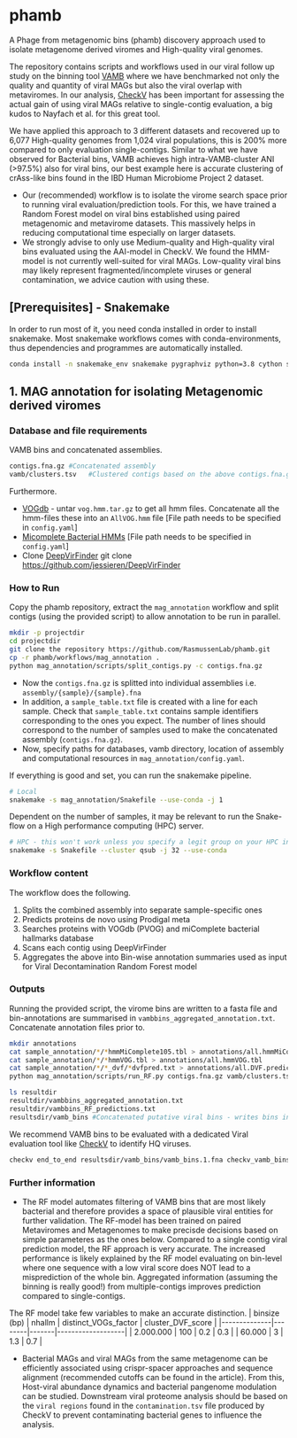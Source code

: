 # phamb
A Phage from metagenomic bins (phamb) discovery approach used to isolate metagenome derived viromes and High-quality viral genomes.

The repository contains scripts and workflows used in our viral follow up study on the binning tool [VAMB](https://github.com/RasmussenLab/vamb) where we have benchmarked not only the quality and quantity of viral MAGs but also the viral overlap with metaviromes. In our analysis, [CheckV](https://bitbucket.org/berkeleylab/checkv/src/master/) has been important for assessing the actual gain of using viral MAGs relative to single-contig evaluation, a big kudos to Nayfach et al. for this great tool. 

We have applied this approach to 3 different datasets and recovered up to 6,077 High-quality genomes from 1,024 viral populations, this is 200% more compared to only evaluation single-contigs. Similar to what we have observed for Bacterial bins, VAMB achieves high intra-VAMB-cluster ANI (>97.5%) also for viral bins, our best example here is accurate clustering of crAss-like bins found in the IBD Human Microbiome Project 2 dataset. 

- Our (recommended) workflow is to isolate the virome search space prior to running viral evaluation/prediction tools. For this, we have trained a Random Forest model on viral bins established using paired metagenomic and metavirome datasets. This massively helps in reducing computational time especially on larger datasets.
- We strongly advise to only use Medium-quality and High-quality viral bins evaluated using the AAI-model in CheckV. We found the HMM-model is not currently well-suited for viral MAGs. Low-quality viral bins may likely represent fragmented/incomplete viruses or general contamination, we advice caution with using these. 

## [Prerequisites] - Snakemake 

In order to run most of it, you need conda installed in order to install snakemake. Most snakemake workflows comes with conda-environments, thus dependencies and programmes are automatically installed. 

```bash
conda install -n snakemake_env snakemake pygraphviz python=3.8 cython scikit-learn==0.21.3

```

## 1. MAG annotation for isolating Metagenomic derived viromes

### Database and file requirements
VAMB bins and concatenated assemblies. 

```bash
contigs.fna.gz #Concatenated assembly 
vamb/clusters.tsv   #Clustered contigs based on the above contigs.fna.gz file 
```

Furthermore. 
* [VOGdb](https://vogdb.csb.univie.ac.at/download) - untar `vog.hmm.tar.gz` to get all hmm files. Concatenate all the hmm-files these into an `AllVOG.hmm` file  [File path needs to be specified in `config.yaml`]
* [Micomplete Bacterial HMMs](https://bitbucket.org/evolegiolab/micomplete/src/master/micomplete/share/Bact105.hmm)   [File path needs to be specified in `config.yaml`]
* Clone [DeepVirFinder](https://github.com/jessieren/DeepVirFinder) git clone https://github.com/jessieren/DeepVirFinder


### How to Run 

Copy the phamb repository, extract the `mag_annotation` workflow and split contigs (using the provided script) to allow annotation to be run in parallel.

```bash
mkdir -p projectdir 
cd projectdir 
git clone the repository https://github.com/RasmussenLab/phamb.git
cp -r phamb/workflows/mag_annotation .
python mag_annotation/scripts/split_contigs.py -c contigs.fna.gz 

```

- Now the `contigs.fna.gz` is splitted into individual assemblies i.e. `assembly/{sample}/{sample}.fna`
- In addition, a `sample_table.txt` file is created with a line for each sample. Check that `sample_table.txt` contains sample identifiers corresponding to the ones you expect. The number of lines should correspond to the number of samples used to make the concatenated assembly (`contigs.fna.gz`).
- Now, specify paths for databases, vamb directory, location of assembly and computational resources in `mag_annotation/config.yaml`.


If everything is good and set, you can run the snakemake pipeline.
```bash
# Local 
snakemake -s mag_annotation/Snakefile --use-conda -j 1
```

Dependent on the number of samples, it may be relevant to run the Snake-flow on a High performance computing (HPC) server.
```bash
# HPC - this won't work unless you specify a legit group on your HPC in `config.yaml`
snakemake -s Snakefile --cluster qsub -j 32 --use-conda
```

### Workflow content
The workflow does the following. 
1. Splits the combined assembly into separate sample-specific ones 
2. Predicts proteins de novo using Prodigal meta
3. Searches proteins with VOGdb (PVOG) and miComplete bacterial hallmarks database 
4. Scans each contig using DeepVirFinder
5. Aggregates the above into Bin-wise annotation summaries used as input for Viral Decontamination Random Forest model

### Outputs
Running the provided script, the virome bins are written to a fasta file and bin-annotations are summarised in `vambbins_aggregated_annotation.txt`. Concatenate annotation files prior to. 
```bash
mkdir annotations
cat sample_annotation/*/*hmmMiComplete105.tbl > annotations/all.hmmMiComplete105.tbl
cat sample_annotation/*/*hmmVOG.tbl > annotations/all.hmmVOG.tbl
cat sample_annotation/*/*_dvf/*dvfpred.txt > annotations/all.DVF.predictions.txt
python mag_annotation/scripts/run_RF.py contigs.fna.gz vamb/clusters.tsv sample_annotation resultdir
```
  
```bash
ls resultdir
resultdir/vambbins_aggregated_annotation.txt
resultdir/vambbins_RF_predictions.txt
resultsdir/vamb_bins #Concatenated putative viral bins - writes bins in chunks to files
```
 
We recommend VAMB bins to be evaluated with a dedicated Viral evaluation tool like [CheckV](https://bitbucket.org/berkeleylab/checkv/src/master/) to identify HQ viruses.

```bash
checkv end_to_end resultsdir/vamb_bins/vamb_bins.1.fna checkv_vamb_bins  
```



### Further information 


- The RF model automates filtering of VAMB bins that are most likely bacterial and therefore provides a space of plausible viral entities for further validation. The RF-model has been trained on paired Metaviromes and Metagenomes to make precisde decisions based on simple parameteres as the ones below. Compared to a single contig viral prediction model, the RF approach is very accurate. The increased performance is likely explained by the RF model evaluating on bin-level where one sequence with a low viral score does NOT lead to a misprediction of the whole bin. Aggregated information (assuming the binning is really good!) from multiple-contigs improves prediction compared to single-contigs.

The RF model take few variables to make an accurate distinction.
| binsize (bp) | nhallm | distinct_VOGs_factor | cluster_DVF_score |
|--------------|--------|-------|-------------------|
| 2.000.000    | 100    | 0.2   | 0.3               |
| 60.000       | 3      | 1.3   | 0.7               |


- Bacterial MAGs and viral MAGs from the same metagenome can be efficiently associated using crispr-spacer approaches and sequence alignment (recommended cutoffs can be found in the article). From this, Host-viral abundance dynamics and bacterial pangenome modulation can be studied. Downstream viral proteome analysis should be based on the `viral regions` found in the `contamination.tsv` file produced by CheckV to prevent contaminating bacterial genes to influence the analysis. 
